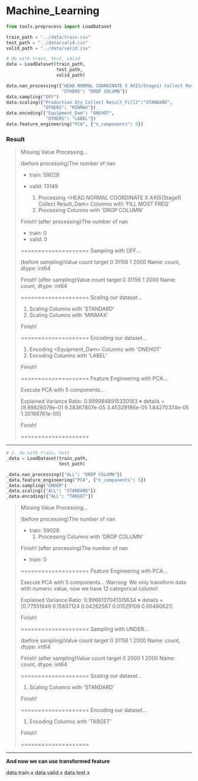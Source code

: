 # Machine_Learning

```python
from tools.preprocess import LoadDataset

train_path = "../data/train.csv"
test_path = "../data/valid.csv"
valid_path = "../data/valid.csv"

# do with train, test, valid
data = LoadDataset(train_path,
                   test_path, 
                   valid_path)

data.nan_processing({"HEAD NORMAL COORDINATE X AXIS(Stage1) Collect Result_Dam": "FILL MOST FREQ",
                     "OTHERS": "DROP COLUMN"})
data.sampling("OFF")
data.scaling({"Production Qty Collect Result_Fill2":"STANDARD",
              "OTHERS": "MINMAX"})
data.encoding({"Equipment_Dam": "ONEHOT",
               "OTHERS": "LABEL"})
data.feature_engineering("PCA", {"n_components": 5})
```

### Result

> Missing Value Processing...
> 
> (before processing)The number of nan
> - train: 59028
> - valid: 13149
> 
>   1. Processing <HEAD NORMAL COORDINATE X AXIS(Stage1) Collect Result_Dam> Columns with 'FILL MOST FREQ'
>   2. Processing <OTHERS> Columns with 'DROP COLUMN'
> 
> Finish!
> (after processing)The number of nan
> - train: 0
> - valid: 0
> 
> ====================
> Sampling with OFF...
> 
> (before sampling)Value count
> target
> 0         31156
> 1          2000
> Name: count, dtype: int64 
> 
> Finish!
> (after sampling)Value count
> target
> 0         31156
> 1          2000
> Name: count, dtype: int64
> 
> ====================
> Scaling our dataset...
> 
>   1. Scaling <Production Qty Collect Result_Fill2> Columns with 'STANDARD'
>   2. Scaling <OTHERS> Columns with 'MINMAX'
> 
> Finish!
> 
> ====================
> Encoding our dataset...
> 
>   1. Encoding <Equipment_Dam> Columns with 'ONEHOT'
>   2. Encoding <OTHERS> Columns with 'LABEL'
> 
> Finish!
> 
> ====================
> Feature Engineering with PCA...
> 
>   Execute PCA with 5 components...
> 
>   Explained Variance Ratio: 0.9999848915330183
>       ※ details = [9.99826078e-01 9.28367807e-05 3.45329186e-05 1.84270374e-05
>  1.30168761e-05]
> 
> Finish!
> 
> ====================

---

```python
# 2. do with train, test
_data = LoadDataset(train_path, 
                    test_path)

_data.nan_processing({"ALL": "DROP COLUMN"})
_data.feature_engineering("PCA", {"n_components": 5})
_data.sampling("UNDER")
_data.scaling({"ALL": "STANDARD"})
_data.encoding({"ALL": "TARGET"})
```

> Missing Value Processing...
> 
> (before processing)The number of nan
> - train: 59028
>   1. Processing <ALL> Columns with 'DROP COLUMN'
> 
> Finish!
> (after processing)The number of nan
> - train: 0
> 
> ====================
> Feature Engineering with PCA...
> 
>   Execute PCA with 5 components...
>   Warning: We only transform data with numeric value, now we have 12 categorical column!
> 
>   Explained Variance Ratio: 0.9966137041315634
>       ※ details = [0.77551949 0.15837124 0.04262567 0.01529109 0.00480621]
> 
> Finish!
> 
> ====================
> Sampling with UNDER...
> 
> (before sampling)Value count
> target
> 0         31156
> 1          2000
> Name: count, dtype: int64 
> 
> Finish!
> (after sampling)Value count
> target
> 0         2000
> 1         2000
> Name: count, dtype: int64
> 
> ====================
> Scaling our dataset...
> 
>   1. Scaling <ALL> Columns with 'STANDARD'
> 
> Finish!
> 
> ====================
> Encoding our dataset...
> 
>   1. Encoding <ALL> Columns with 'TARGET'
> 
> Finish!
> 
> ====================

---
**And now we can use transformed feature**

data.train.x
data.valid.x
data.test.x